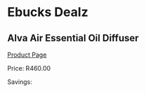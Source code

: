 
# Ebucks Dealz
## Alva Air Essential Oil Diffuser
[Product Page](https://www.ebucks.com/web/shop/productSelected.do?prodId=1095855233&catId=714962196)

Price: R460.00

Savings: 


	